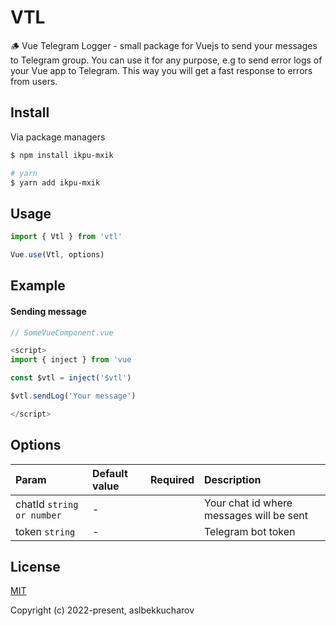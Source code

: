 # VTL
🪵 Vue Telegram Logger - small package for Vuejs to send your messages to Telegram group. You can use it for any purpose, e.g to send error logs of your Vue app to Telegram. This way you will get a fast response to errors from users.

## Install

Via package managers
```sh
$ npm install ikpu-mxik

# yarn
$ yarn add ikpu-mxik
```

## Usage

```js
import { Vtl } from 'vtl'

Vue.use(Vtl, options)

```

## Example

#### Sending message

```js
// SomeVueComponent.vue

<script>
import { inject } from 'vue

const $vtl = inject('$vtl')

$vtl.sendLog('Your message')

</script>
```

## Options
| Param                           | Default value | Required | Description                              |
|:--------------------------------|:--------------|:---------|:-----------------------------------------|
| chatId `string or number`        | -             |          | Your chat id where messages will be sent |
| token `string`                  | -             |          | Telegram bot token                       |

## License

[MIT](https://opensource.org/licenses/MIT)

Copyright (c) 2022-present, aslbekkucharov

